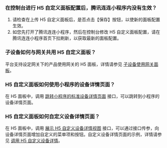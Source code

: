 
### 在控制台进行 H5 自定义面板配置后，腾讯连连小程序内没有生效？

1. 请检查在上传 H5 自定义面板后，是否点击【保存】按钮，以使新的面板配置生效。
2. 如您先打开了腾讯连连小程序，然后在控制台修改 H5 自定义面板配置，请在腾讯连连小程序首页下拉刷新，以获取最新的面板配置。

### 子设备如何与网关共用 H5 自定义面板？

平台支持设定网关下的产品使用网关的 H5 面板，详情请参见 [子设备使用网关面板](https://cloud.tencent.com/document/product/1081/49028#gateway-panel-override)。

### H5 自定义面板如何使用小程序的设备详情页面？

在 H5 面板中，调用 [跳转小程序的标准设备详情页面](https://cloud.tencent.com/document/product/1081/49029#sdk-go-device-detail-page) 接口，可以跳转到小程序的设备详情页面。

### H5 自定义面板如何自定义设备详情页面？

在 H5 面板中，调用 [展示 H5 自定义设备详情视图](https://cloud.tencent.com/document/product/1081/49029#sdk-show-device-detail) 接口，可以通过接口传参，向设备详情页面增加自定义的菜单项和按钮。自定义设备详情页面的示例，详情请参见 [调用 H5 自定义设备详情](https://cloud.tencent.com/document/product/1081/49028#h5-device-detail-example)。

